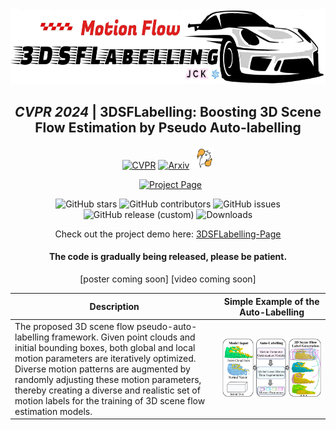 <div align="center">    
<img src="images/logo.jpg" width="600" height="120" alt="Celebration"/>   

## *CVPR 2024* | 3DSFLabelling: Boosting 3D Scene Flow Estimation by Pseudo Auto-labelling 
[![CVPR](http://img.shields.io/badge/CVPR-2024-4b44ce.svg)](https://arxiv.org/pdf/2402.18146.pdf)
[![Arxiv](http://img.shields.io/badge/Arxiv-2402.10668-B31B1B.svg)](https://arxiv.org/abs/2402.18146)
<img src="images/celebration.gif" width="35" height="35" alt="Celebration"/>

<a href='[https://jiangchaokang.github.io/3DSFLabelling-Page/](https://jiangchaokang.github.io/3DSFLabelling-Page/)' style='padding-left: 0.5rem;'>
<img src='https://img.shields.io/badge/Project-Page-blue?style=flat&logo=Google%20chrome&logoColor=blue' alt='Project Page'> </a>

![GitHub stars](https://img.shields.io/github/stars/jiangchaokang/3DSFLabelling)
![GitHub contributors](https://img.shields.io/github/contributors/jiangchaokang/3DSFLabelling)
![GitHub issues](https://img.shields.io/github/issues-raw/jiangchaokang/3DSFLabelling)
![GitHub release (custom)](https://img.shields.io/badge/release-V0.1-blue)
![Downloads](https://img.shields.io/github/downloads/jiangchaokang/3DSFLabelling/total)


Check out the project demo here: [3DSFLabelling-Page](https://jiangchaokang.github.io/3DSFLabelling-Page/)

#### The code is gradually being released, please be patient.
[poster coming soon] [video coming soon]

| Description | Simple Example of the Auto-Labelling |
|-------------|-------|
| The proposed 3D scene flow pseudo-auto-labelling framework. Given point clouds and initial bounding boxes, both global and local motion parameters are iteratively optimized. Diverse motion patterns are augmented by randomly adjusting these motion parameters, thereby creating a diverse and realistic set of motion labels for the training of 3D scene flow estimation models. | ![The proposed 3D scene flow pseudo-auto-labelling framework. Given point clouds and initial bounding boxes, both global and local motion parameters are iteratively optimized. Diverse motion patterns are augmented by randomly adjusting these motion parameters.](images/abstract.jpg) |
</div>


